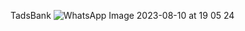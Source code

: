 TadsBank
![WhatsApp Image 2023-08-10 at 19 05 24](https://github.com/gianluca-magnabosco/bantads/assets/101355723/550add86-4eb7-4da6-80aa-0c61816ef6ac)
